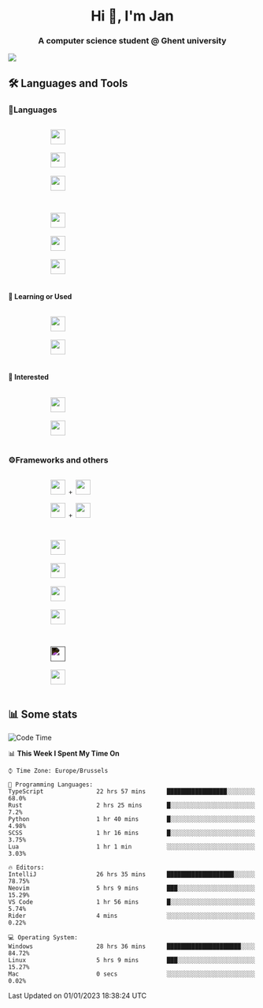 <h1 align="center">Hi 👋, I'm Jan</h1>
<h3 align="center">A computer science student @ Ghent university</h3>

![](https://komarev.com/ghpvc/?username=NuttyShrimp&style=flat)

<h2>🛠️ Languages and Tools</h2>
<h3>💬Languages</h3>
<div>
    <p>
        <code>
            <img width='30px' src="https://cdn.jsdelivr.net/gh/devicons/devicon/icons/html5/html5-plain.svg">
        </code>
        <code>
            <img width='30px' src="https://cdn.jsdelivr.net/gh/devicons/devicon/icons/sass/sass-original.svg">
        </code>
        <code>
            <img width='30px' src="https://cdn.jsdelivr.net/gh/devicons/devicon/icons/javascript/javascript-plain.svg">
        </code>
    </p>
    <p>
        <code>
            <img width='30px' src="https://cdn.jsdelivr.net/gh/devicons/devicon/icons/typescript/typescript-plain.svg">
        </code>
        <code>
            <img width='30px' src="https://cdn.jsdelivr.net/gh/devicons/devicon/icons/lua/lua-plain-wordmark.svg">
        </code>
        <code>
            <img width='30px' src="https://cdn.jsdelivr.net/gh/devicons/devicon/icons/python/python-original.svg">
        </code>
    </p>
    <h4>🏫 Learning or Used</h4>
    <p>
        <code>
            <img width='30px' src="https://cdn.jsdelivr.net/gh/devicons/devicon/icons/go/go-original-wordmark.svg">
        </code>
        <code>
            <img width='30px' src="https://cdn.jsdelivr.net/gh/devicons/devicon/icons/java/java-original.svg">
        </code>
    </p>
    <h4>💭 Interested</h4>
    <p>
        <code>
            <img width='30px' src="https://cdn.jsdelivr.net/gh/devicons/devicon/icons/csharp/csharp-original.svg">
        </code>
        <code>
            <img width='30px' src="https://cdn.jsdelivr.net/gh/devicons/devicon/icons/rust/rust-plain.svg">
        </code>
    </p>
</div>
<h3>⚙️Frameworks and others</h3>
<div>
    <p>
        <code>
            <img width='30px' src="https://cdn.jsdelivr.net/gh/devicons/devicon/icons/react/react-original.svg"> + <img width='30px' src="https://cdn.jsdelivr.net/gh/devicons/devicon/icons/typescript/typescript-plain.svg">
        </code>
        <code>
            <img width='30px' src="https://cdn.jsdelivr.net/gh/devicons/devicon/icons/vuejs/vuejs-original.svg"> + <img width='30px' src="https://cdn.jsdelivr.net/gh/devicons/devicon/icons/typescript/typescript-plain.svg">
        </code>
    </p>
    <p>
        <code>
            <img width='30px' src="https://cdn.jsdelivr.net/gh/devicons/devicon/icons/nodejs/nodejs-plain.svg">
        </code>
        <code>
            <img width='30px' src="https://cdn.jsdelivr.net/gh/devicons/devicon/icons/mysql/mysql-original.svg">
        </code>
        <code>
            <img width='30px' src="https://cdn.jsdelivr.net/gh/devicons/devicon/icons/postgresql/postgresql-original.svg">
        </code>
        <code>
            <img width='30px' src="https://cdn.jsdelivr.net/gh/devicons/devicon/icons/docker/docker-original.svg">
        </code>
    </p>
        <code>
            <img width='30px' style='filter:invert(1)' src="https://simpleicons.org/icons/intellijidea.svg">
        </code>
        <code>
            <img width='30px' src="https://cdn.jsdelivr.net/gh/devicons/devicon/icons/vscode/vscode-original.svg">
        </code>
    <p>
</div>

<h2>📊 Some stats</h2>

<!--START_SECTION:waka-->
![Code Time](http://img.shields.io/badge/Code%20Time-2%2C312%20hrs%2010%20mins-blue)

📊 **This Week I Spent My Time On** 

```text
⌚︎ Time Zone: Europe/Brussels

💬 Programming Languages: 
TypeScript               22 hrs 57 mins      █████████████████░░░░░░░░   68.0% 
Rust                     2 hrs 25 mins       █░░░░░░░░░░░░░░░░░░░░░░░░   7.2% 
Python                   1 hr 40 mins        █░░░░░░░░░░░░░░░░░░░░░░░░   4.98% 
SCSS                     1 hr 16 mins        █░░░░░░░░░░░░░░░░░░░░░░░░   3.75% 
Lua                      1 hr 1 min          ░░░░░░░░░░░░░░░░░░░░░░░░░   3.03%

🔥 Editors: 
IntelliJ                 26 hrs 35 mins      ███████████████████░░░░░░   78.75% 
Neovim                   5 hrs 9 mins        ███░░░░░░░░░░░░░░░░░░░░░░   15.29% 
VS Code                  1 hr 56 mins        █░░░░░░░░░░░░░░░░░░░░░░░░   5.74% 
Rider                    4 mins              ░░░░░░░░░░░░░░░░░░░░░░░░░   0.22%

💻 Operating System: 
Windows                  28 hrs 36 mins      █████████████████████░░░░   84.72% 
Linux                    5 hrs 9 mins        ███░░░░░░░░░░░░░░░░░░░░░░   15.27% 
Mac                      0 secs              ░░░░░░░░░░░░░░░░░░░░░░░░░   0.02%

```


 Last Updated on 01/01/2023 18:38:24 UTC
<!--END_SECTION:waka-->